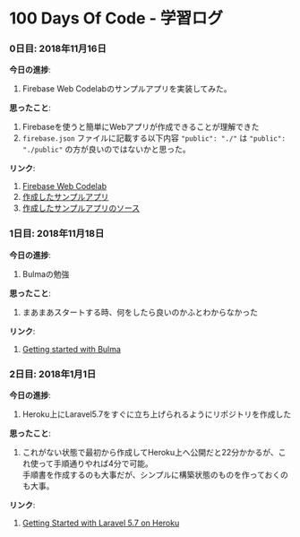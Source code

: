# 100 Days Of Code - 学習ログ

### 0日目: 2018年11月16日

**今日の進捗**:
1. Firebase Web Codelabのサンプルアプリを実装してみた。

**思ったこと**:
1. Firebaseを使うと簡単にWebアプリが作成できることが理解できた
2. `firebase.json` ファイルに記載する以下内容
```"public": "./"```
は
```"public": "./public"```
の方が良いのではないかと思った。

**リンク**: 
1. [Firebase Web Codelab](https://friendlychat-fe71d.firebaseapp.com/public/)
2. [作成したサンプルアプリ](https://friendlychat-fe71d.firebaseapp.com/public/)
3. [作成したサンプルアプリのソース](https://github.com/narita1980/friendlychat-web)

### 1日目: 2018年11月18日

**今日の進捗**:
1. Bulmaの勉強

**思ったこと**:
1. まあまあスタートする時、何をしたら良いのかふとわからなかった

**リンク**:
1. [Getting started with Bulma](https://bulma.io/documentation/overview/start/)

### 2日目: 2018年1月1日

**今日の進捗**:
1. Heroku上にLaravel5.7をすぐに立ち上げられるようにリポジトリを作成した

**思ったこと**:
1. これがない状態で最初から作成してHeroku上へ公開だと22分かかるが、これ使って手順通りやれば4分で可能。  
手順書を作成するのも大事だが、シンプルに構築状態のものを作っておくのも大事。

**リンク**:
1. [Getting Started with Laravel 5.7 on Heroku](https://github.com/narita1980/laravel-getting-started/)
